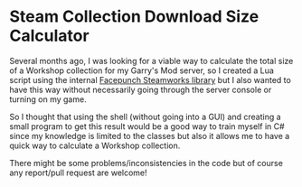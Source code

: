 # Steam Collection Download Size Calculator

Several months ago, I was looking for a viable way to calculate the total size of a Workshop collection for my Garry's Mod server, so I created a Lua script using the internal [Facepunch Steamworks library](https://wiki.facepunch.com/gmod/steamworks) but I also wanted to have this way without necessarily going through the server console or turning on my game.

So I thought that using the shell (without going into a GUI) and creating a small program to get this result would be a good way to train myself in C# since my knowledge is limited to the classes but also it allows me to have a quick way to calculate a Workshop collection.

There might be some problems/inconsistencies in the code but of course any report/pull request are welcome!
